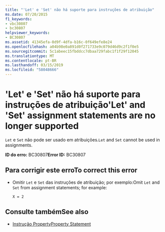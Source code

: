 ```yaml
---
title: "'Let' e 'Set' não há suporte para instruções de atribuição"
ms.date: 07/20/2015
f1_keywords:
- vbc30807
- bc30807
helpviewer_keywords:
- BC30807
ms.assetid: 41345efa-0d9f-4dfa-b16c-0f649efe8e24
ms.openlocfilehash: a04b98e0a891d0f271733e9c079d46d9c2f1f0e5
ms.sourcegitcommit: 5c1abeec15fbddcc7dbaa729fabc1f1f29f12045
ms.translationtype: MT
ms.contentlocale: pt-BR
ms.lasthandoff: 03/15/2019
ms.locfileid: "58048666"
---
```

# <a name="let-and-set-assignment-statements-are-no-longer-supported"></a><span data-ttu-id="97484-102">'Let' e 'Set' não há suporte para instruções de atribuição</span><span class="sxs-lookup"><span data-stu-id="97484-102">'Let' and 'Set' assignment statements are no longer supported</span></span>
<span data-ttu-id="97484-103">`Let` e `Set` não pode ser usado em atribuições.</span><span class="sxs-lookup"><span data-stu-id="97484-103">`Let` and `Set` cannot be used in assignments.</span></span>  
  
 <span data-ttu-id="97484-104">**ID do erro:** BC30807</span><span class="sxs-lookup"><span data-stu-id="97484-104">**Error ID:** BC30807</span></span>  
  
## <a name="to-correct-this-error"></a><span data-ttu-id="97484-105">Para corrigir este erro</span><span class="sxs-lookup"><span data-stu-id="97484-105">To correct this error</span></span>  
  
-   <span data-ttu-id="97484-106">Omitir `Let` e `Set` das instruções de atribuição; por exemplo:</span><span class="sxs-lookup"><span data-stu-id="97484-106">Omit `Let` and `Set` from assignment statements; for example:</span></span>  
  
     `X = 2`  
  
## <a name="see-also"></a><span data-ttu-id="97484-107">Consulte também</span><span class="sxs-lookup"><span data-stu-id="97484-107">See also</span></span>

- [<span data-ttu-id="97484-108">Instrução Property</span><span class="sxs-lookup"><span data-stu-id="97484-108">Property Statement</span></span>](../../visual-basic/language-reference/statements/property-statement.md)
